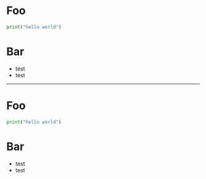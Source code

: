 # Foo
```python
print("hello world")
```
# Bar
* test
* test

---

# Foo
```python
print("hello world")
```
# Bar
* test
* test